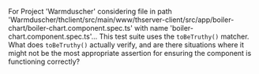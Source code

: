 For Project 'Warmduscher' considering file in path 'Warmduscher/thclient/src/main/www/thserver-client/src/app/boiler-chart/boiler-chart.component.spec.ts' with name 'boiler-chart.component.spec.ts'... 
This test suite uses the `toBeTruthy()` matcher. What does `toBeTruthy()` actually verify, and are there situations where it might not be the most appropriate assertion for ensuring the component is functioning correctly?